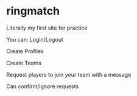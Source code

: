 # ringmatch
Literally my first site for practice


You can:
Login/Logout

Create Profiles

Create Teams

Request players to join your team with a message

Can confirm/ignore requests